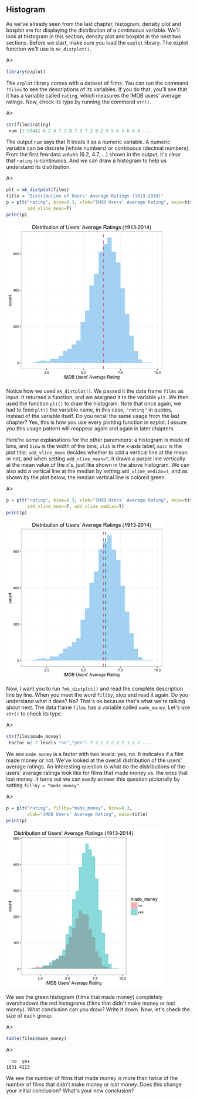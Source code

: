 ## Histogram

As we've already seen from the last chapter, histogram, density plot and boxplot are for displaying the distribution of a continuous variable. We'll look at histogram in this section, density plot and boxplot in the next two sections. Before we start, make sure you load the `ezplot` library. The ezplot function we'll use is `mk_distplot()`.

A>
```r
library(ezplot)
```

The `ezplot` library comes with a dataset of films. You can run the command `?films` to see the descriptions of its variables. If you do that, you'll see that it has a variable called `rating`, which measures the IMDB users' average ratings. Now, check its type by running the command `str()`.

A>
```r
str(films$rating)
 num [1:5944] 6.2 4.7 7.8 7.5 7.2 6.2 5 5.6 5.6 4.8 ...
```

The output `num` says that R treats it as a numeric variable. A numeric variable can be discrete (whole numbers) or continuous (decimal numbers). From the first few data values (6.2, 4.7, ...) shown in the output, it's clear that `rating` is continuous. And we can draw a histogram to help us understand its distribution.

A>
```r
plt = mk_distplot(films)
title = "Distribution of Users' Average Ratings (1913-2014)"
p = plt("rating", binw=0.3, xlab="IMDB Users' Average Rating", main=title,
        add_vline_mean=T) 
print(p)
```

![Avg. Ratings with Mean Line](images/hist_rating_p1-1.png) 

Notice how we used `mk_distplot()`. We passed it the data frame `films` as input. It returned a function, and we assigned it to the variable `plt`. We then used the function `plt()` to draw the histogram. Note that once again, we had to feed `plt()` the variable name, in this case, `"rating"` in quotes, instead of the variable itself. Do you recall the same usage from the last chapter? Yes, this is how you use every plotting function in ezplot. I assure you this usage pattern will reappear again and again in later chapters. 

Here're some explanations for the other parameters: a histogram is made of bins, and `binw` is the width of the bins; `xlab` is the x-axis label; `main` is the plot title; `add_vline_mean` decides whether to add a vertical line at the mean or not, and when setting `add_vline_mean=T`, it draws a purple line vertically at the mean value of the x's, just like shown in the above histogram. We can also add a vertical line at the median by setting `add_vline_median=T`, and as shown by the plot below, the median vertical line is colored green.

A>
```r
p = plt("rating", binw=0.3, xlab="IMDB Users' Average Rating", main=title,
        add_vline_mean=T, add_vline_median=T) 
print(p)
```

![Avg. Ratings with Mean and Median Lines](images/hist_rating_p2-1.png) 

Now, I want you to run `?mk_distplot()` and read the complete description line by line. When you meet the word `fillby`, stop and read it again. Do you understand what it does? No? That's ok because that's what we're talking about next. The data frame `films` has a variable called `made_money`. Let's use `str()` to check its type.

A>
```r
str(films$made_money)
 Factor w/ 2 levels "no","yes": 2 2 2 2 2 2 2 1 2 2 ...
```

We see `made_money` is a factor with two levels: yes, no. It indicates if a film made money or not. We've looked at the overall distribution of the users' average ratings. An interesting question is what do the distributions of the users' average ratings look like for films that made money vs. the ones that lost money. It turns out we can easily answer this question pictorially by setting `fillby = "made_money"`.    

A>
```r
p = plt("rating", fillby="made_money", binw=0.3, 
        xlab="IMDB Users' Average Rating", main=title) 
print(p)
```

![Avg. Ratings of Two Film Groups](images/hist_rating_by_made_money-1.png) 

We see the green histogram (films that made money) completely overshadows the red histograms (films that didn't make money or lost money). What conclusion can you draw? Write it down. Now, let's check the size of each group.

A>
```r
table(films$made_money)
```

A>
```
  no  yes 
1831 4113 
```
We see the number of films that made money is more than twice of the number of films that didn't make money or lost money. Does this change your initial conclusion? What's your new conclusion?
